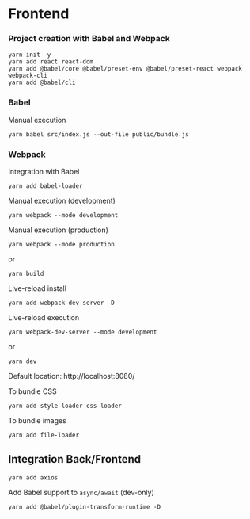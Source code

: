 # Frontend

### Project creation with Babel and Webpack

```
yarn init -y
yarn add react react-dom
yarn add @babel/core @babel/preset-env @babel/preset-react webpack webpack-cli
yarn add @babel/cli
```

### Babel

Manual execution
```
yarn babel src/index.js --out-file public/bundle.js
```

### Webpack

Integration with Babel
```
yarn add babel-loader
```

Manual execution (development)
```
yarn webpack --mode development
```

Manual execution (production)
```
yarn webpack --mode production
```
or
```
yarn build
```

Live-reload install
```
yarn add webpack-dev-server -D
```

Live-reload execution
```
yarn webpack-dev-server --mode development
```
or
```
yarn dev
```

Default location: http://localhost:8080/

To bundle CSS
```
yarn add style-loader css-loader
```

To bundle images
```
yarn add file-loader
```

## Integration Back/Frontend

```
yarn add axios
```

Add Babel support to `async/await` (dev-only)

```
yarn add @babel/plugin-transform-runtime -D
```